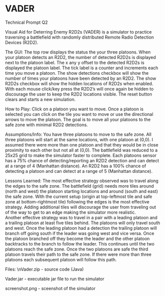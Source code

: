 # VADER
Technical Prompt Q2

Visual Aid for Deterring Enemy R2D2s (VADER) is a simulator to practice traversing a battlefield with randomly distributed Remote Radio Detection Devices (R2D2).  

The GUI:
The top row displays the status the your three platoons.  When your platoon detects an R2D2, the number of detected R2D2s is displayed next to the platoon label.  The x any y offset to the detected R2D2s is displayed the platoon label.  The tick label is a counter and increments each time you move a platoon.  The show detections checkbox will show the number of times your platoons have been detected by an R2D2.  The show R2D2s checkbox will show the hidden locations of R2D2s when enabled.  With each mouse click/key press the R2D2’s will once again be hidden to discourage the user to keep the R2D2 locations visible.  The reset button clears and starts a new simulation.

How to Play:
Click on a platoon you want to move.  Once a platoon is selected you can click on the tile you want to move or use the directional arrows to move the platoon.  The goal is to move all your platoons to the safe zone with minimal R2D2 detections.

Assumptions/Info:
You have three platoons to move to the safe zone.  All three platoons will start at the same locations, with one platoon at (0,0).  I assumed there were more than one platoon and that they would be in close proximity to each other but not all at (0,0).  The battlefield was reduced to a 25x25 grid to make the simulator faster to complete. Each platoons sensor has a 75% chance of detecting/reporting an R2D2 detection and can detect at a range of 4 (Manhattan distance).  An R2D2 has a 100% chance of detecting a platoon and can detect at a range of 5 (Manhattan distance).

Lessons Learned:
The most effective strategy observed was to travel along the edges to the safe zone.  The battlefield (grid) needs more tiles around (north and west) the platoon starting locations and around (south and east) the safe zone.  With the current setup (origin at top-leftmost tile and safe zone at bottom-rightmost tile) following the edges is the most effective strategy.  Adding additional tiles will discourage the user from traveling out of the way to get to an edge making the simulator more realistic.  
Another effective strategy was to travel in a pair with a leading platoon and a trailing platoon at least five tiles behind.  The platoons will only travel south and west.  Once the leading platoon had a detection the trailing platoon will branch off going south if the leader was going west and vice versa.  Once the platoon branched off they become the leader and the other platoon backtracks to the branch to follow the leader.  This continues until the two platoons reach the safe zone.  Once the two platoons are safe the third platoon travels their path to the safe zone.  If there were more than three platoons each subsequent platoon will follow this path.

Files:
\nVader.zip - source code (Java)

Vader.jar - executable jar file to run the simulator

screenshot.png - sceenshot of the simulator
